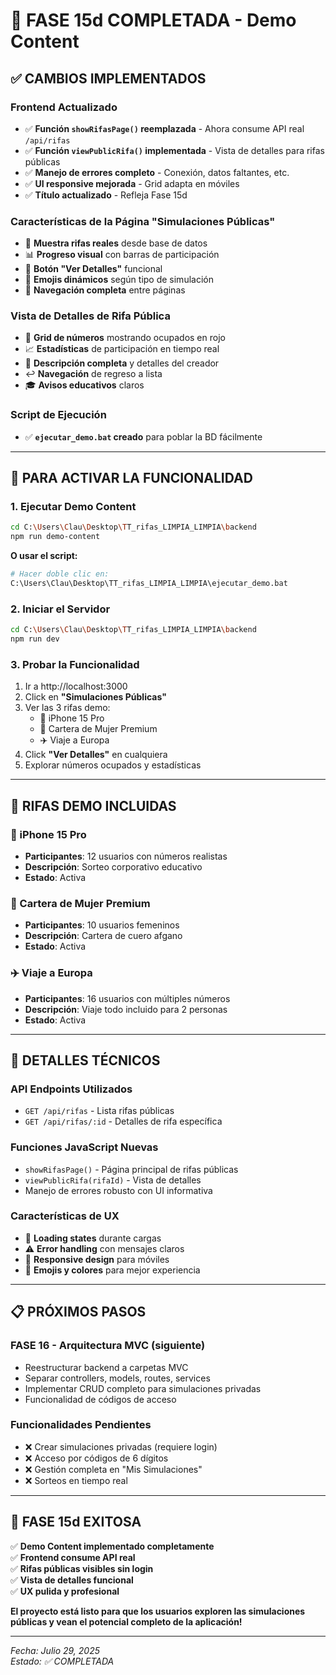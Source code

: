 # 🎊 FASE 15d COMPLETADA - Demo Content

## ✅ **CAMBIOS IMPLEMENTADOS**

### **Frontend Actualizado**
- ✅ **Función `showRifasPage()` reemplazada** - Ahora consume API real `/api/rifas`
- ✅ **Función `viewPublicRifa()` implementada** - Vista de detalles para rifas públicas
- ✅ **Manejo de errores completo** - Conexión, datos faltantes, etc.
- ✅ **UI responsive mejorada** - Grid adapta en móviles
- ✅ **Título actualizado** - Refleja Fase 15d

### **Características de la Página "Simulaciones Públicas"**
- 🎁 **Muestra rifas reales** desde base de datos
- 📊 **Progreso visual** con barras de participación  
- 👀 **Botón "Ver Detalles"** funcional
- 🎯 **Emojis dinámicos** según tipo de simulación
- 🔗 **Navegación completa** entre páginas

### **Vista de Detalles de Rifa Pública**
- 🎯 **Grid de números** mostrando ocupados en rojo
- 📈 **Estadísticas** de participación en tiempo real
- 📝 **Descripción completa** y detalles del creador
- ↩️ **Navegación** de regreso a lista
- 🎓 **Avisos educativos** claros

### **Script de Ejecución**
- ✅ **`ejecutar_demo.bat` creado** para poblar la BD fácilmente

---

## 🚀 **PARA ACTIVAR LA FUNCIONALIDAD**

### **1. Ejecutar Demo Content**
```bash
cd C:\Users\Clau\Desktop\TT_rifas_LIMPIA_LIMPIA\backend
npm run demo-content
```

**O usar el script:**
```bash
# Hacer doble clic en:
C:\Users\Clau\Desktop\TT_rifas_LIMPIA_LIMPIA\ejecutar_demo.bat
```

### **2. Iniciar el Servidor**
```bash
cd C:\Users\Clau\Desktop\TT_rifas_LIMPIA_LIMPIA\backend
npm run dev
```

### **3. Probar la Funcionalidad**
1. Ir a http://localhost:3000
2. Click en **"Simulaciones Públicas"**
3. Ver las 3 rifas demo:
   - 📱 iPhone 15 Pro
   - 👜 Cartera de Mujer Premium
   - ✈️ Viaje a Europa
4. Click **"Ver Detalles"** en cualquiera
5. Explorar números ocupados y estadísticas

---

## 🎯 **RIFAS DEMO INCLUIDAS**

### **📱 iPhone 15 Pro**
- **Participantes**: 12 usuarios con números realistas
- **Descripción**: Sorteo corporativo educativo
- **Estado**: Activa

### **👜 Cartera de Mujer Premium**
- **Participantes**: 10 usuarios femeninos
- **Descripción**: Cartera de cuero afgano
- **Estado**: Activa

### **✈️ Viaje a Europa**
- **Participantes**: 16 usuarios con múltiples números
- **Descripción**: Viaje todo incluido para 2 personas
- **Estado**: Activa

---

## 🔧 **DETALLES TÉCNICOS**

### **API Endpoints Utilizados**
- `GET /api/rifas` - Lista rifas públicas
- `GET /api/rifas/:id` - Detalles de rifa específica

### **Funciones JavaScript Nuevas**
- `showRifasPage()` - Página principal de rifas públicas
- `viewPublicRifa(rifaId)` - Vista de detalles
- Manejo de errores robusto con UI informativa

### **Características de UX**
- 🔄 **Loading states** durante cargas
- ⚠️ **Error handling** con mensajes claros
- 📱 **Responsive design** para móviles
- 🎨 **Emojis y colores** para mejor experiencia

---

## 📋 **PRÓXIMOS PASOS**

### **FASE 16 - Arquitectura MVC** (siguiente)
- Reestructurar backend a carpetas MVC
- Separar controllers, models, routes, services
- Implementar CRUD completo para simulaciones privadas
- Funcionalidad de códigos de acceso

### **Funcionalidades Pendientes**
- ❌ Crear simulaciones privadas (requiere login)
- ❌ Acceso por códigos de 6 dígitos
- ❌ Gestión completa en "Mis Simulaciones"
- ❌ Sorteos en tiempo real

---

## 🎉 **FASE 15d EXITOSA**

✅ **Demo Content implementado completamente**  
✅ **Frontend consume API real**  
✅ **Rifas públicas visibles sin login**  
✅ **Vista de detalles funcional**  
✅ **UX pulida y profesional**  

**El proyecto está listo para que los usuarios exploren las simulaciones públicas y vean el potencial completo de la aplicación!**

---

*Fecha: Julio 29, 2025*  
*Estado: ✅ COMPLETADA*